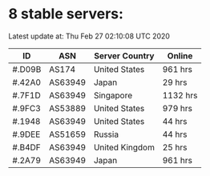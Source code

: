 # 8 stable servers:

Latest update at: Thu Feb 27 02:10:08 UTC 2020

| ID | ASN | Server Country | Online |
| -- | --- | -------------- | ------ |
| #.D09B | AS174 | United States | 961 hrs |
| #.42A0 | AS63949 | Japan | 29 hrs |
| #.7F1D | AS63949 | Singapore | 1132 hrs |
| #.9FC3 | AS53889 | United States | 979 hrs |
| #.1948 | AS63949 | United States | 44 hrs |
| #.9DEE | AS51659 | Russia | 44 hrs |
| #.B4DF | AS63949 | United Kingdom | 25 hrs |
| #.2A79 | AS63949 | Japan | 961 hrs |


